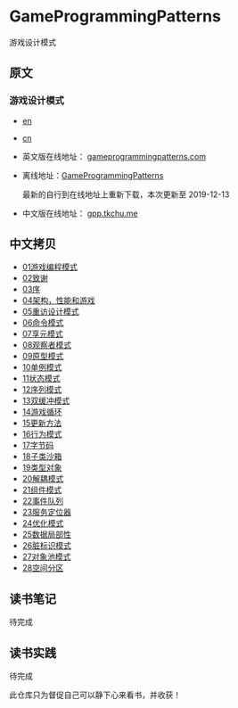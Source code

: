# GameProgrammingPatterns

游戏设计模式

## 原文

### 游戏设计模式

* [en](https://github.com/munificent/game-programming-patterns)
* [cn](https://github.com/tkchu/Game-Programming-Patterns-CN)

* 英文版在线地址： [gameprogrammingpatterns.com](http://gameprogrammingpatterns.com/)

* 离线地址：[GameProgrammingPatterns](./GameProgrammingPatterns_en.pdf)

    最新的自行到在线地址上重新下载，本次更新至 2019-12-13

* 中文版在线地址： [gpp.tkchu.me](https://gpp.tkchu.me/)

## 中文拷贝

* [01游戏编程模式](./content/01_Home.png)
* [02致谢](./content/02_Thanks.png)
* [03序](./content/03_Preface.png)
* [04架构，性能和游戏](./content/04_Introduction.png)
* [05重访设计模式](./content/05_Design_Patterns_Revisited.png)
* [06命令模式](./content/06_Command.png)
* [07享元模式](./content/07_Flyweight.png)
* [08观察者模式](./content/08_Observer.png)
* [09原型模式](./content/09_Prototype.png)
* [10单例模式](./content/10_Singleton.png)
* [11状态模式](./content/11_State.png)
* [12序列模式](./content/12_Sequencing_Patterns.png)
* [13双缓冲模式](./content/13_Double_Buffer.png)
* [14游戏循环](./content/14_Game_Loop.png)
* [15更新方法](./content/15_Update_Method.png)
* [16行为模式](./content/16_Behavioral_Patterns.png)
* [17字节码](./content/17_Bytecode.png)
* [18子类沙箱](./content/18_Subclass_Sandbox.png)
* [19类型对象](./content/19_Type_Object.png)
* [20解耦模式](./content/20_Decoupling_Patterns.png)
* [21组件模式](./content/21_Component.png)
* [22事件队列](./content/22_Event_Queue.png)
* [23服务定位器](./content/23_Service_Locator.png)
* [24优化模式](./content/24_Optimization_Patterns.png)
* [25数据局部性](./content/25_Data_Locality.png)
* [26脏标识模式](./content/26_Dirty_Flag.png)
* [27对象池模式](./content/27_Object_Pool.png)
* [28空间分区](./content/28_Spatial_Partition.png)

## 读书笔记

待完成

## 读书实践

待完成

此仓库只为督促自己可以静下心来看书，并收获！

